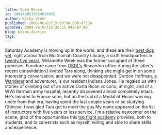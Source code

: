 ```yaml
---
title: Open House
id: 2801438533554014665
author: Kirby Urner
published: 2008-06-05T19:00:00.000-07:00
updated: 2008-06-05T19:26:15.948-07:00
blog: bizmo_diaries
tags: 
---
```


[](https://blogger.googleusercontent.com/img/b/R29vZ2xl/AVvXsEho3TggN44iB9GapSiaLPEYv6esJ9CAWpUnGC5MN8GxeXhOFP9eUOiXhPxUFLsl9hyphenhypheno_5ApmCJPqfGpiZDAPJBDaoFWIkoJ8mwDD0Bf_Kt57Ben0phCbH5jFjahYDZw_TvK5iWL/s1600-h/P6050060.JPG)Saturday Academy is moving up in the world, and these are their [best digs yet](http://www.flickr.com/photos/17157315@N00/sets/72157605459539829/show/), right across from Multnomah Country Library, a sixth headquarters in [twenty five years](http://worldgame.blogspot.com/2008/04/sa-25.html).  Willamette Week was the former occupant of these premises.  Furniture came from [OSDL's](http://osdl.org/) Beaverton office during the latter's recent consolidation.I invited Tara along, thinking she might get in on some interesting conversation, and we were not disappointed.  Gordon Hoffman, [a Wanderer](http://worldgame.blogspot.com/2006/02/bruce-adams-presents.html) and adventurer, is our resident Indiana Jones.  He regaled us with stories of climbing out of an active Costa Rican volcano, at night, and of a WWI German army hospital, recently discovered almost completely intact.  He's headed to France soon, hot on the trail of a Medal of Honor winning uncle from that era, having spent the last couple years or so studying Chinese.  I was glad Tara got to meet the guy.My name appeared on the list of instructors with five years or less service.  I'm a relative newcomer on the scene, glad of the opportunities this [top flight academy](http://video.google.com/videoplay?docid=-3331684038533449838&hl=en) provides, both to students, and to careerists such as myself, willing and able to share skills and experience.
